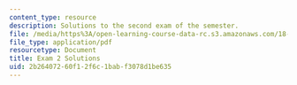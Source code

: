 ```yaml
---
content_type: resource
description: Solutions to the second exam of the semester.
file: /media/https%3A/open-learning-course-data-rc.s3.amazonaws.com/18-01-single-variable-calculus-fall-2006/2b26407260f12f6c1babf3078d1be635_exam2sol.pdf
file_type: application/pdf
resourcetype: Document
title: Exam 2 Solutions
uid: 2b264072-60f1-2f6c-1bab-f3078d1be635
---
```

